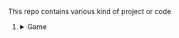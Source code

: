This repo contains various kind of project or code
<ol>
    <li>
        <details>
            <summary>Game</summary>
            <ul>
                <li>Tic Tac Toe</li>
            </ul>
        </details>
    </li>
</ol>